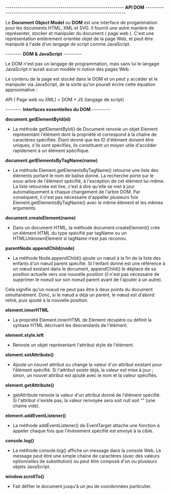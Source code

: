 ---------------------------------------------------------- **API DOM** --------------------------------------------------------------------


Le **Document Object Model** ou **DOM** est une interface de progammation pour les documents HTML, XML et SVG. Il fournit une autre manière de représenter, stocker et manipuler du document ( page web ). C'est une représentation entièrement orientée objet de la page Web, et peut être manipulé à l'aide d'un langage de script comme JavaScript.


-------- **DOM & JavaScript** ---------

Le DOM n'est pas un langage de programmation, mais sans lui le langage JavaScript n'aurait aucun modèle ni notion des pages Web.

Le contenu de la page est stocké dans le DOM et on peut y accéder et le manipuler via JavaScript, de la sorte qu'on pourait écrire cette équation approximative :

API ( Page web ou XML) = DOM + JS (langage de script)


-------- **Interfaces essentielles du DOM** ---------

**document.getElementById(id)** 
- La méthode getElementById() de Document renvoie un objet  Element représentant l'élément dont la propriété  id correspond à la chaîne de caractères spécifiée. Étant donné que les ID d'élément doivent être uniques, s'ils sont spécifiés, ils constituent un moyen utile d'accéder rapidement à un élément spécifique.


**document.getElementsByTagName(name)**
- La méthode Element.getElementsByTagName() retourne une liste des éléments portant le nom de balise donné. La recherche porte sur le sous-arbre de l'élément spécifié, à l'exception de cet élément lui-même. La liste retournée est live, c'est à dire qu'elle se met à jour automatiquement à chaque changement de l'arbre DOM. Par conséquent, il n'est pas nécessaire d'appeller plusieurs fois Element.getElementsByTagName() avec le même élément et les mêmes arguments.


**document.createElement(name)**
- Dans un document HTML, la méthode document.createElement() crée un élément HTML du type spécifié par tagName ou un HTMLUnknownElement si tagName n’est pas reconnu.


**parentNode.appendChild(node)**
- La méthode Node.appendChild() ajoute un nœud à la fin de la liste des enfants d'un nœud parent spécifié. Si l'enfant donné est une référence à un nœud existant dans le document, appendChild() le déplace  de sa position actuelle vers une nouvelle position (il n'est pas nécessaire de supprimer le noeud sur son noeud parent avant de l'ajouter à un autre).

Cela signifie qu'un noeud ne peut pas être à deux points du document simultanément. Donc, si le nœud a déjà un parent, le nœud est d'abord retiré, puis ajouté à la nouvelle position. 


**element.innerHTML**
- La propriété Element.innerHTML de Element récupère ou définit la syntaxe HTML décrivant les descendants de l'élément.


**element.style.left**
- Renvoie un objet représentant l'attribut style de l'élément.


**element.setAttribute()**
- Ajoute un nouvel attribut ou change la valeur d'un attribut existant pour l'élément spécifié. Si l'attribut existe déjà, la valeur est mise à jour ; sinon, un nouvel attribut est ajouté avec le nom et la valeur spécifiés.


**element.getAttribute()**
- getAttribute renvoie la valeur d'un attribut donné de l'élément spécifié. Si l'attribut n'existe pas, la valeur renvoyée sera soit null soit "" (une chaine vide).


**element.addEventListener()**
- La méthode addEventListener() de EventTarget attache une fonction à appeler chaque fois que l'évènement spécifié est envoyé à la cible.


**console.log()**
- La méthode console.log() affiche un message dans la console Web. Le message peut être une simple chaine de caractères (avec des valeurs optionnelles de substitution) ou peut être composé d'un ou plusieurs objets JavaScript.


**window.scrollTo()**
- Fait défiler le document jusqu'à un jeu de coordonnées particulier.
